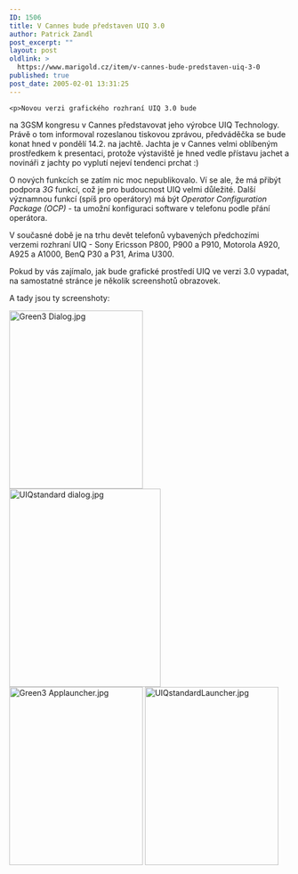```yaml
---
ID: 1506
title: V Cannes bude představen UIQ 3.0
author: Patrick Zandl
post_excerpt: ""
layout: post
oldlink: >
  https://www.marigold.cz/item/v-cannes-bude-predstaven-uiq-3-0
published: true
post_date: 2005-02-01 13:31:25
---
```

	<p>Novou verzi grafického rozhraní UIQ 3.0 bude
na 3GSM kongresu v Cannes představovat jeho výrobce UIQ Technology.
Právě o tom informoval rozeslanou tiskovou zprávou, předváděčka se bude
konat hned v pondělí 14.2. na jachtě. Jachta je v Cannes velmi
oblíbeným prostředkem k presentaci, protože výstaviště je hned vedle
přístavu jachet a novináři z jachty po vyplutí nejeví tendenci prchat :)</p>
	<p>O
nových funkcích se zatím nic moc nepublikovalo. Ví se ale, že má přibýt
podpora *3G* funkcí, což je pro budoucnost UIQ velmi důležité. Další
významnou funkcí (spíš pro operátory) má být *Operator Configuration
Package (OCP)* - ta umožní konfiguraci software v telefonu podle přání
operátora.</p>
	<p>V současné době je na trhu devět telefonů
vybavených předchozími verzemi rozhraní UIQ - Sony Ericsson P800, P900
a P910, Motorola A920, A925 a A1000, BenQ P30 a P31, Arima U300.</p>
	<p>Pokud
by vás zajímalo, jak bude grafické prostředí UIQ ve verzi 3.0 vypadat,
na samostatné stránce je několik screenshotů obrazovek.
</p>
<!--more-->	<p>A tady jsou ty screenshoty:</p>
	<p><img src="/wp-content/uploads/1/mms-122389303.jpeg" alt="Green3 Dialog.jpg" width="240" height="320" />
<img src="/wp-content/uploads/1/mms-912246665.jpeg" alt="UIQstandard dialog.jpg" width="272" height="356" />
<img src="/wp-content/uploads/1/mms-51027413.jpeg" alt="Green3 Applauncher.jpg" width="240" height="320" />
<img src="/wp-content/uploads/1/mms-874391669.jpeg" alt="UIQstandardLauncher.jpg" width="240" height="320" />
</p>